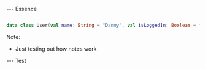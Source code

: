 --- Essence

``` Kotlin

data class User(val name: String = "Danny", val isLoggedIn: Boolean = false)

````

Note:
- Just testing out how notes work


--- Test 

